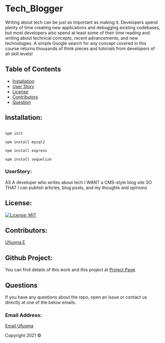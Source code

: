 # Tech_Blogger

Writing about tech can be just as important as making it. Developers spend plenty of time creating new applications and debugging existing codebases, but most developers also spend at least some of their time reading and writing about technical concepts, recent advancements, and new technologies. A simple Google search for any concept covered in this course returns thousands of think pieces and tutorials from developers of all skill levels!

## Table of Contents 
- [Installation](#installation)
- [User Story](#userstory)
- [License](#license)
- [Contributors](#contributors)
- [Question](#questions)



## Installation:
```

npm init

npm install mysql2

npm install express

npm install sequelize

```

### UserStory:
AS A developer who writes about tech
I WANT a CMS-style blog site
SO THAT I can publish articles, blog posts, and my thoughts and opinions

             

## License:

[![License: MIT](https://img.shields.io/badge/License-MIT-yellow.svg)](https://opensource.org/licenses/MIT)

## Contributors:
 
  [Ufuoma E](https://github.com/uekemike)


## Github Project:
You can find details of  this work and this project at [Project Page](https://github.com/uekemike/Tech_Blogger)
            


## Questions
If you have any questions about the repo, open an issue or contact us directly at one of the below emails. 

### Email Address:

[Email Ufuoma](mailto:)


Copyright 2021 &copy;